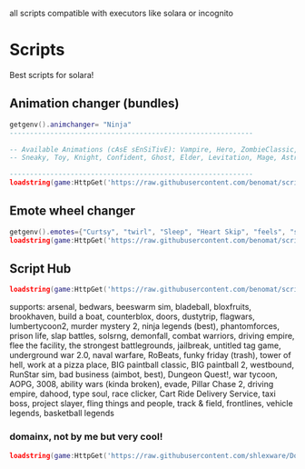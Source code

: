 all scripts compatible with executors like solara or incognito

# Scripts

Best scripts for solara! 

## Animation changer (bundles)
```lua
getgenv().animchanger= "Ninja"
------------------------------------------------------------

-- Available Animations (cAsE sEnSiTivE): Vampire, Hero, ZombieClassic, Cowboy, Patrol, Bold, ZombieFE, Princess, Popstar, 
-- Sneaky, Toy, Knight, Confident, Ghost, Elder, Levitation, Mage, Astronaut, Ninja, Werewolf, Cartoon, Pirate

------------------------------------------------------------
loadstring(game:HttpGet('https://raw.githubusercontent.com/benomat/scripts/m/a'))()
```
## Emote wheel changer
```lua
getgenv().emotes={"Curtsy", "twirl", "Sleep", "Heart Skip", "feels", "strut", "sliving", "faceframe"}
loadstring(game:HttpGet('https://raw.githubusercontent.com/benomat/scripts/m/e'))()
```

## Script Hub
```lua
loadstring(game:HttpGet('https://raw.githubusercontent.com/benomat/scripts/m/hub'))()
```
supports: arsenal, bedwars, beeswarm sim, bladeball, bloxfruits, brookhaven, build a boat, counterblox, doors, dustytrip, flagwars, lumbertycoon2, murder mystery 2, ninja legends (best), phantomforces, prison life, slap battles, solsrng, demonfall, combat warriors, driving empire, flee the facility, the strongest battlegrounds, jailbreak, untitled tag game, underground war 2.0, naval warfare, RoBeats, funky friday (trash), tower of hell, work at a pizza place, BIG paintball classic, BIG paintball 2, westbound, RunStar sim, bad business (aimbot, best), Dungeon Quest!, war tycoon, AOPG, 3008, ability wars (kinda broken), evade, Pillar Chase 2, driving empire, dahood, type soul, race clicker, Cart Ride Delivery Service, taxi boss, project slayer, fling things and people, track & field, frontlines, vehicle legends, basketball legends

### domainx, not by me but very cool!
```lua
loadstring(game:HttpGet('https://raw.githubusercontent.com/shlexware/DomainX/main/source',true))()
```
